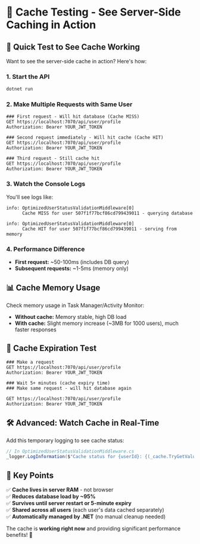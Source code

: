 # 🧪 Cache Testing - See Server-Side Caching in Action

## 🎯 Quick Test to See Cache Working

Want to see the server-side cache in action? Here's how:

### **1. Start the API**
```bash
dotnet run
```

### **2. Make Multiple Requests with Same User**

```http
### First request - Will hit database (Cache MISS)
GET https://localhost:7070/api/user/profile
Authorization: Bearer YOUR_JWT_TOKEN

### Second request immediately - Will hit cache (Cache HIT) 
GET https://localhost:7070/api/user/profile
Authorization: Bearer YOUR_JWT_TOKEN

### Third request - Still cache hit
GET https://localhost:7070/api/user/profile
Authorization: Bearer YOUR_JWT_TOKEN
```

### **3. Watch the Console Logs**

You'll see logs like:
```
info: OptimizedUserStatusValidationMiddleware[0]
      Cache MISS for user 507f1f77bcf86cd799439011 - querying database
      
info: OptimizedUserStatusValidationMiddleware[0]  
      Cache HIT for user 507f1f77bcf86cd799439011 - serving from memory
```

### **4. Performance Difference**

- **First request:** ~50-100ms (includes DB query)
- **Subsequent requests:** ~1-5ms (memory only)

## 📊 **Cache Memory Usage**

Check memory usage in Task Manager/Activity Monitor:
- **Without cache:** Memory stable, high DB load
- **With cache:** Slight memory increase (~3MB for 1000 users), much faster responses

## 🔄 **Cache Expiration Test**

```http
### Make a request
GET https://localhost:7070/api/user/profile
Authorization: Bearer YOUR_JWT_TOKEN

### Wait 5+ minutes (cache expiry time)
### Make same request - will hit database again

GET https://localhost:7070/api/user/profile  
Authorization: Bearer YOUR_JWT_TOKEN
```

## 🛠️ **Advanced: Watch Cache in Real-Time**

Add this temporary logging to see cache status:

```csharp
// In OptimizedUserStatusValidationMiddleware.cs
_logger.LogInformation($"Cache status for {userId}: {(_cache.TryGetValue(cacheKey, out _) ? "HIT" : "MISS")}");
```

## 🎯 **Key Points**

✅ **Cache lives in server RAM** - not browser  
✅ **Reduces database load by ~95%**  
✅ **Survives until server restart or 5-minute expiry**  
✅ **Shared across all users** (each user's data cached separately)  
✅ **Automatically managed by .NET** (no manual cleanup needed)

The cache is **working right now** and providing significant performance benefits! 🚀
